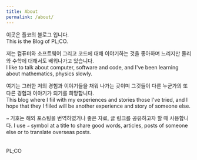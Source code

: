 ```yaml
---
title: About
permalink: /about/
---
```


이곳은 플코의 블로그 입니다.  
This is the Blog of PL;CO.

저는 컴퓨터와 소프트웨어 그리고 코드에 대해 이야기하는 것을 좋아하며 느리지만 물리와 수학에 대해서도 배워나가고 있습니다.  
I like to talk about computer, software and code, and I've been learning about mathematics, physics slowly.

여기는 그러한 저의 경험과 이야기들을 채워 나가는 곳이며 그것들이 다른 누군가의 또 다른 경험과 이야기가 되기를 희망합니다.  
This blog where I fiil with my experiences and stories those I've tried, and I hope that they I fiiled will be another experience and story of someone else.

`→` 기호는 해외 포스팅을 번역하였거나 좋은 자료, 글 링크를 공유하고자 할 때 사용합니다.
I use `→` symbol at a title to share good words, articles, posts of someone else  or  to translate overseas posts.
<br><br><br>
PL;CO
